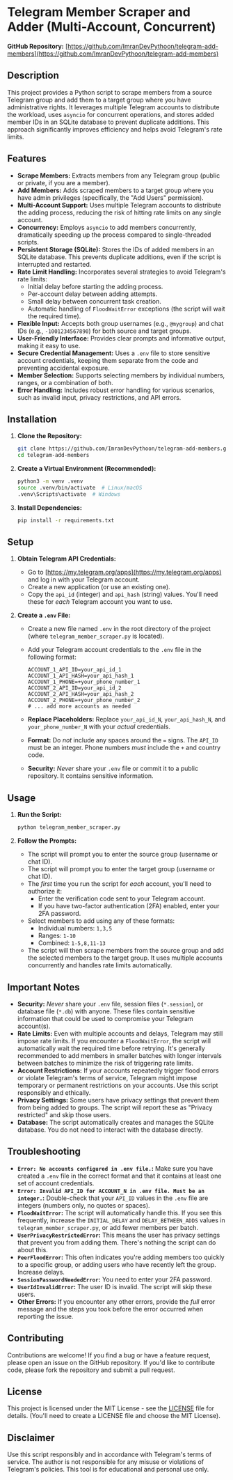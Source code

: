 # Telegram Member Scraper and Adder (Multi-Account, Concurrent)

**GitHub Repository:** [https://github.com/ImranDevPythoon/telegram-add-members](https://github.com/ImranDevPythoon/telegram-add-members)

## Description

This project provides a Python script to scrape members from a source Telegram group and add them to a target group where you have administrative rights. It leverages multiple Telegram accounts to distribute the workload, uses `asyncio` for concurrent operations, and stores added member IDs in an SQLite database to prevent duplicate additions. This approach significantly improves efficiency and helps avoid Telegram's rate limits.

## Features

*   **Scrape Members:** Extracts members from any Telegram group (public or private, if you are a member).
*   **Add Members:** Adds scraped members to a target group where you have admin privileges (specifically, the "Add Users" permission).
*   **Multi-Account Support:** Uses multiple Telegram accounts to distribute the adding process, reducing the risk of hitting rate limits on any single account.
*   **Concurrency:** Employs `asyncio` to add members concurrently, dramatically speeding up the process compared to single-threaded scripts.
*   **Persistent Storage (SQLite):** Stores the IDs of added members in an SQLite database. This prevents duplicate additions, even if the script is interrupted and restarted.
*   **Rate Limit Handling:** Incorporates several strategies to avoid Telegram's rate limits:
    *   Initial delay before starting the adding process.
    *   Per-account delay between adding attempts.
    *   Small delay between concurrent task creation.
    *   Automatic handling of `FloodWaitError` exceptions (the script will wait the required time).
*   **Flexible Input:** Accepts both group usernames (e.g., `@mygroup`) and chat IDs (e.g., `-1001234567890`) for both source and target groups.
*   **User-Friendly Interface:** Provides clear prompts and informative output, making it easy to use.
*   **Secure Credential Management:** Uses a `.env` file to store sensitive account credentials, keeping them separate from the code and preventing accidental exposure.
*   **Member Selection:** Supports selecting members by individual numbers, ranges, or a combination of both.
* **Error Handling:** Includes robust error handling for various scenarios, such as invalid input, privacy restrictions, and API errors.

## Installation

1.  **Clone the Repository:**
    ```bash
    git clone https://github.com/ImranDevPythoon/telegram-add-members.git
    cd telegram-add-members
    ```

2.  **Create a Virtual Environment (Recommended):**
    ```bash
    python3 -m venv .venv
    source .venv/bin/activate  # Linux/macOS
    .venv\Scripts\activate  # Windows
    ```

3.  **Install Dependencies:**
    ```bash
    pip install -r requirements.txt
    ```

## Setup

1.  **Obtain Telegram API Credentials:**
    *   Go to [https://my.telegram.org/apps](https://my.telegram.org/apps) and log in with your Telegram account.
    *   Create a new application (or use an existing one).
    *   Copy the `api_id` (integer) and `api_hash` (string) values.  You'll need these for *each* Telegram account you want to use.

2.  **Create a `.env` File:**
    *   Create a new file named `.env` in the root directory of the project (where `telegram_member_scraper.py` is located).
    *   Add your Telegram account credentials to the `.env` file in the following format:

        ```
        ACCOUNT_1_API_ID=your_api_id_1
        ACCOUNT_1_API_HASH=your_api_hash_1
        ACCOUNT_1_PHONE=+your_phone_number_1
        ACCOUNT_2_API_ID=your_api_id_2
        ACCOUNT_2_API_HASH=your_api_hash_2
        ACCOUNT_2_PHONE=+your_phone_number_2
        # ... add more accounts as needed
        ```

    *   **Replace Placeholders:** Replace `your_api_id_N`, `your_api_hash_N`, and `your_phone_number_N` with your *actual* credentials.
    *   **Format:**  Do *not* include any spaces around the `=` signs.  The `API_ID` must be an integer. Phone numbers *must* include the `+` and country code.
    *   **Security:** *Never* share your `.env` file or commit it to a public repository.  It contains sensitive information.

## Usage

1.  **Run the Script:**
    ```bash
    python telegram_member_scraper.py
    ```

2.  **Follow the Prompts:**
    *   The script will prompt you to enter the source group (username or chat ID).
    *   The script will prompt you to enter the target group (username or chat ID).
    *   The *first* time you run the script for *each* account, you'll need to authorize it:
        *   Enter the verification code sent to your Telegram account.
        *   If you have two-factor authentication (2FA) enabled, enter your 2FA password.
    *   Select members to add using any of these formats:
        *   Individual numbers: `1,3,5`
        *   Ranges: `1-10`
        *   Combined: `1-5,8,11-13`
    *   The script will then scrape members from the source group and add the selected members to the target group. It uses multiple accounts concurrently and handles rate limits automatically.

## Important Notes

*   **Security:** *Never* share your `.env` file, session files (`*.session`), or database file (`*.db`) with anyone. These files contain sensitive information that could be used to compromise your Telegram account(s).
*   **Rate Limits:** Even with multiple accounts and delays, Telegram may still impose rate limits. If you encounter a `FloodWaitError`, the script will automatically wait the required time before retrying. It's generally recommended to add members in smaller batches with longer intervals between batches to minimize the risk of triggering rate limits.
*   **Account Restrictions:** If your accounts repeatedly trigger flood errors or violate Telegram's terms of service, Telegram might impose temporary or permanent restrictions on your accounts. Use this script responsibly and ethically.
*   **Privacy Settings:** Some users have privacy settings that prevent them from being added to groups. The script will report these as "Privacy restricted" and skip those users.
*   **Database:** The script automatically creates and manages the SQLite database. You do not need to interact with the database directly.

## Troubleshooting

*   **`Error: No accounts configured in .env file.`:** Make sure you have created a `.env` file in the correct format and that it contains at least one set of account credentials.
*   **`Error: Invalid API_ID for ACCOUNT_N in .env file. Must be an integer.`:** Double-check that your `API_ID` values in the `.env` file are integers (numbers only, no quotes or spaces).
*   **`FloodWaitError`:** The script will automatically handle this. If you see this frequently, increase the `INITIAL_DELAY` and `DELAY_BETWEEN_ADDS` values in `telegram_member_scraper.py`, or add fewer members per batch.
*   **`UserPrivacyRestrictedError`:** This means the user has privacy settings that prevent you from adding them. There's nothing the script can do about this.
*   **`PeerFloodError`:** This often indicates you're adding members too quickly to a specific group, or adding users who have recently left the group. Increase delays.
*   **`SessionPasswordNeededError`:** You need to enter your 2FA password.
*   **`UserIdInvalidError`:** The user ID is invalid. The script will skip these users.
*   **Other Errors:** If you encounter any other errors, provide the *full* error message and the steps you took before the error occurred when reporting the issue.

## Contributing

Contributions are welcome! If you find a bug or have a feature request, please open an issue on the GitHub repository. If you'd like to contribute code, please fork the repository and submit a pull request.

## License

This project is licensed under the MIT License - see the [LICENSE](LICENSE) file for details. (You'll need to create a LICENSE file and choose the MIT License).

## Disclaimer

Use this script responsibly and in accordance with Telegram's terms of service. The author is not responsible for any misuse or violations of Telegram's policies. This tool is for educational and personal use only.

